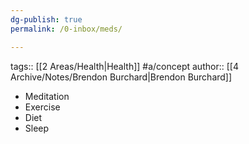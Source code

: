 ```yaml
---
dg-publish: true
permalink: /0-inbox/meds/

---
```


tags:: [[2 Areas/Health\|Health]] #a/concept 
author:: [[4 Archive/Notes/Brendon Burchard\|Brendon Burchard]]

- Meditation
- Exercise
- Diet
- Sleep